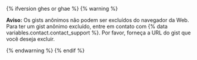 {% ifversion ghes or ghae %}
{% warning %}

**Aviso:** Os gists anônimos não podem ser excluídos do navegador da Web. Para ter um gist anônimo excluído, entre em contato com {% data variables.contact.contact_support %}. Por favor, forneça a URL do gist que você deseja excluir.

{% endwarning %}
{% endif %}
